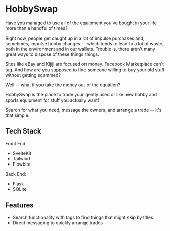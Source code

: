 # HobbySwap

Have you managed to use all of the equipment you've bought in your life more than a handful of times?

Right now, people get caught up in a lot of impulse purchases and, sometimes, impulse hobby changes -- which tends to lead to a lot of waste, both in the environment and in our wallets. Trouble is, there aren't many great ways to dispose of these things things.

Sites like eBay and Kijiji are focused on money. Facebook Marketplace can't tag. And how are you supposed to find someone willing to buy your old stuff without getting scammed?

Well -- what if you take the money out of the equation? 

HobbySwap is the place to trade your gently used or like new hobby and sports equipment for stuff you actually want! 

Search for what you need, message the owners, and arrange a trade -- it's that simple.

## Tech Stack

Front End:
- SvelteKit
- Tailwind
- Flowbite

Back End:
- Flask
- SQLite

## Features

- Search functionality with tags to find things that might skip by titles
- Direct messaging to quickly arrange trades